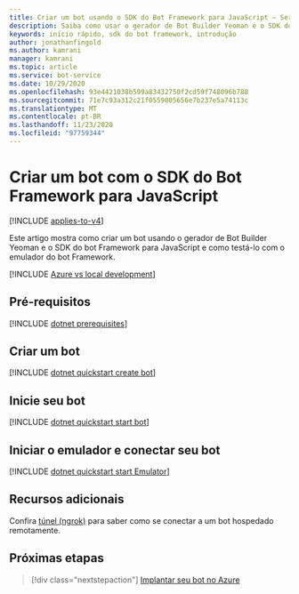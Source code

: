 ```yaml
---
title: Criar um bot usando o SDK do Bot Framework para JavaScript – Serviço de Bot
description: Saiba como usar o gerador de Bot Builder Yeoman e o SDK do bot Framework para JavaScript para criar bots. Consulte como testar bots com o emulador do bot Framework.
keywords: início rápido, sdk do bot framework, introdução
author: jonathanfingold
ms.author: kamrani
manager: kamrani
ms.topic: article
ms.service: bot-service
ms.date: 10/29/2020
ms.openlocfilehash: 93e4421038b599a83432750f2cd59f748096b788
ms.sourcegitcommit: 71e7c93a312c21f0559005656e7b237e5a74113c
ms.translationtype: MT
ms.contentlocale: pt-BR
ms.lasthandoff: 11/23/2020
ms.locfileid: "97759344"
---
```

# <a name="create-a-bot-with-the-bot-framework-sdk-for-javascript"></a>Criar um bot com o SDK do Bot Framework para JavaScript


[!INCLUDE [applies-to-v4](../includes/applies-to-v4-current.md)]

Este artigo mostra como criar um bot usando o gerador de Bot Builder Yeoman e o SDK do bot Framework para JavaScript e como testá-lo com o emulador do bot Framework.

[!INCLUDE [Azure vs local development](../includes/snippet-quickstart-paths.md)]

<!-- Delete this include file [!INCLUDE [javascript quickstart](../includes/quickstart-javascript.md)] -->

## <a name="prerequisites"></a>Pré-requisitos

[!INCLUDE [dotnet prerequisites](~/includes/quickstart/javascript/quickstart-javascript-prerequisites.md)]

## <a name="create-a-bot"></a>Criar um bot

[!INCLUDE [dotnet quickstart create bot](~/includes/quickstart/javascript/quickstart-javascript-create-bot.md)]

## <a name="start-your-bot"></a>Inicie seu bot

[!INCLUDE [dotnet quickstart start bot](~/includes/quickstart/javascript/quickstart-javascript-start-bot.md)]

## <a name="start-the-emulator-and-connect-your-bot"></a>Iniciar o emulador e conectar seu bot

[!INCLUDE [dotnet quickstart start Emulator](~/includes/quickstart/common/quickstart-start-emulator.md)]

## <a name="additional-resources"></a>Recursos adicionais

Confira [túnel (ngrok)](https://github.com/Microsoft/BotFramework-Emulator/wiki/Tunneling-(ngrok)) para saber como se conectar a um bot hospedado remotamente.

## <a name="next-steps"></a>Próximas etapas

> [!div class="nextstepaction"]
> [Implantar seu bot no Azure](../bot-builder-deploy-az-cli.md)
